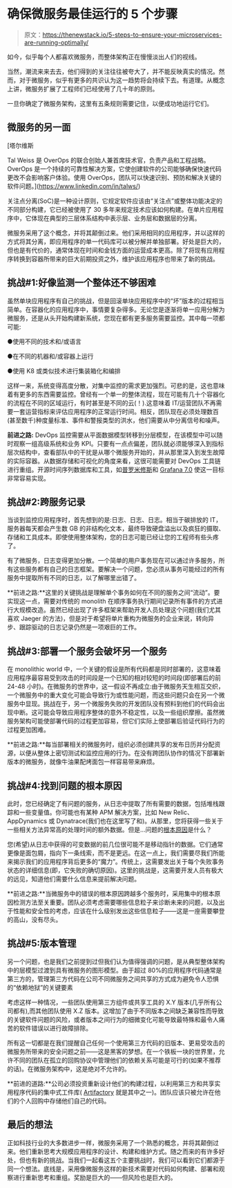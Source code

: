 # 确保微服务最佳运行的 5 个步骤

> 原文：<https://thenewstack.io/5-steps-to-ensure-your-microservices-are-running-optimally/>

如今，似乎每个人都喜欢微服务，而整体架构正在慢慢淡出人们的视线。

当然，潮流来来去去，他们得到的关注往往被夸大了，并不能反映真实的情况。然而，对于微服务，似乎有更多的共识认为这一趋势将会持续下去。有道理。从概念上讲，微服务扩展了工程师们已经使用了几十年的原则。

一旦你确定了微服务架构，这里有五条规则需要记住，以便成功地运行它们。

## 微服务的另一面

 [塔尔维斯

Tal Weiss 是 OverOps 的联合创始人兼首席技术官，负责产品和工程战略。OverOps 是一个持续的可靠性解决方案，它使创建软件的公司能够确保快速代码更改不会影响客户体验。使用 OverOps，团队可以快速识别、预防和解决关键的软件问题。](https://www.linkedin.com/in/talws/) 

关注点分离(SoC)是一种设计原则，它规定软件应该由“关注点”或整体功能决定的不同部分构建，它已经被使用了 30 多年来规定技术应该如何构建。在单片应用程序中，它体现在典型的三层体系结构中表示层、业务层和数据层的分离。

微服务采用了这个概念，并将其颠倒过来。他们采用相同的应用程序，并以这样的方式将其分离，即应用程序的单一代码库可以被分解并单独部署。好处是巨大的，但也是有代价的，通常体现在时间和金钱方面的运营成本更高。除了将现有应用程序转换到容器所带来的巨大前期投资之外，维护该应用程序也带来了新的挑战。

## 挑战#1:好像监测一个整体还不够困难

虽然单块应用程序有自己的挑战，但是回滚单块应用程序中的“坏”版本的过程相当简单。在容器化的应用程序中，事情要复杂得多。无论您是逐渐将单一应用分解为微服务，还是从头开始构建新系统，您现在都有更多服务需要监控。其中每一项都可能:

●使用不同的技术和/或语言

●在不同的机器和/或容器上运行

●使用 K8 或类似技术进行集装箱化和编排

这样一来，系统变得高度分散，对集中监控的需求更加强烈。可悲的是，这也意味着有更多的东西需要监控。曾经有一个单一的整体流程，现在可能有几十个容器化的流程在不同的区域运行，有时甚至是不同的云(！).这意味着 IT/运营团队不再需要一套运营指标来评估应用程序的正常运行时间。相反，团队现在必须处理数百(甚至数千)种度量标准、事件和警报类型的洪水，他们需要从中分离信号和噪声。

**前进之路:** DevOps 监控需要从平面数据模型转移到分层模型，在该模型中可以随时观察一组高级系统和业务 KPI。只要有一点点偏差，团队就必须能够深入到指标层次结构中，查看部队中的干扰是从哪个微服务开始的，并从那里深入到发生故障的实际容器。从数据存储和可视化的角度来看，这很可能需要对 DevOps 工具链进行重组。开源时间序列数据库和工具，如[普罗米修斯](https://prometheus.io/)和 [Grafana 7.0](https://grafana.com/) 使这一目标非常容易实现。

## 挑战#2:跨服务记录

当谈到监控应用程序时，首先想到的是:日志、日志、日志。相当于碳排放的 IT，服务器每天都会产生数 GB 的非结构化文本，最终导致硬盘溢出以及疯狂的摄取、存储和工具成本。即使使用整体架构，您的日志可能已经让您的工程师有些头疼了。

有了微服务，日志变得更加分散。一个简单的用户事务现在可以通过许多服务，所有这些服务都有自己的日志框架。要解决一个问题，您必须从事务可能经过的所有服务中提取所有不同的日志，以了解哪里出错了。

**前进之路:**这里的关键挑战是理解单个事务如何在不同的服务之间“流动”。要实现这一点，需要对传统的 monolith 在顺序事务执行期间记录所有事件的方式进行大规模改造。虽然已经出现了许多框架来帮助开发人员处理这个问题(我们尤其喜欢 Jaeger 的方法)，但是对于希望将单片重构为微服务的企业来说，转向异步、跟踪驱动的日志记录仍然是一项艰巨的工作。

## 挑战#3:部署一个服务会破坏另一个服务

在 monolithic world 中，一个关键的假设是所有代码都是同时部署的，这意味着应用程序最容易受到攻击的时间段是一个已知的相对较短的时间段(即部署后的前 24-48 小时)。在微服务的世界中，这一假设不再成立:由于微服务天生相互交织，一个微服务中的重大变化可能会导致行为或性能问题，而这些问题只会在另一个微服务中显现。挑战在于，另一个微服务失败的开发团队没有预料到他们的代码会出现中断。这可能会导致应用程序整体的意外不稳定性，以及一些组织摩擦。虽然微服务架构可能使部署代码的过程更加容易，但它们实际上使部署后验证代码行为的过程更加困难。

**前进之路:**每当部署相关的微服务时，组织必须创建共享的发布日历并分配资源，以便从整体上密切测试和监控应用的行为。在没有跨团队协作的情况下部署新版本的微服务，就像牛油果配烤面包一样容易带来麻烦。

## 挑战#4:找到问题的根本原因

此时，您已经确定了有问题的服务，从日志中提取了所有需要的数据，包括堆栈跟踪和一些变量值。你可能也有某种 APM 解决方案，比如 New Relic、AppDynamics 或 Dynatrace(我们也在这里写了和)。从那里，您将获得一些关于一些相关方法异常高的处理时间的额外数据。但是…问题的[根本原因](https://blog.overops.com/the-7-key-components-of-true-root-cause-analysis/)是什么？

您(希望)从日志中获得的可变数据的前几位很可能不是移动指针的数据。它们通常更像是面包屑，指向下一条线索，而不是更远。在这一点上，我们需要尽我们所能来揭示我们的应用程序背后更多的“魔力”。传统上，这需要发出关于每个失败事务状态的详细信息(即，它失败的确切原因)。这里的挑战是，这需要开发人员有极大的远见，知道他们需要什么信息来提前解决问题。

**前进之路:**当微服务中的错误的根本原因跨越多个服务时，采用集中的根本原因检测方法至关重要。团队必须考虑需要哪些信息粒子来诊断未来的问题，以及出于性能和安全性的考虑，应该在什么级别发出这些信息粒子——这是一座需要攀登的高山，没有尽头。

## 挑战#5:版本管理

另一个问题，也是我们之前提到过但我们认为值得强调的问题，是从典型整体架构中的层模型过渡到具有微服务的图形模型。由于超过 80%的应用程序代码通常是第三方的，管理第三方代码在公司不同微服务之间共享的方式成为避免令人恐惧的“依赖地狱”的关键要素

考虑这样一种情况，一些团队使用第三方组件或共享工具的 X.Y 版本(几乎所有公司都有),而其他团队使用 X.Z 版本。这增加了由于不同版本之间缺乏兼容性而导致的关键软件问题的风险，或者版本之间行为的细微变化可能导致最特殊和最令人痛苦的软件错误以进行故障排除。

所有这一切都是在我们提醒自己任何一个使用第三方代码的旧版本、更易受攻击的微服务所带来的安全问题之前——这是黑客的梦想。在一个铁板一块的世界里，允许不同的团队在孤立的回购协议中管理他们的依赖关系可能是可行的(如果不推荐的话)。在微服务架构中，这是绝对不允许的。

**前进的道路:**公司必须投资重新设计他们的构建过程，以利用第三方和共享实用程序代码的集中式工件库( [Artifactory](https://jfrog.com/artifactory/) 就是其中之一)。团队应该只被允许在他们的个人回购中存储他们自己的代码。

## 最后的想法

正如科技行业的大多数进步一样，微服务采用了一个熟悉的概念，并将其颠倒过来。他们重新思考大规模应用程序的设计、构建和维护方式。随之而来的有许多好处，但也有新的挑战。当我们一起看这五个主要挑战时，我们可以看到它们都源于同一个想法。底线是，采用像微服务这样的新技术需要对代码如何构建、部署和观察进行重新思考和重组。奖励是巨大的——但风险也是巨大的。

<svg xmlns:xlink="http://www.w3.org/1999/xlink" viewBox="0 0 68 31" version="1.1"><title>Group</title> <desc>Created with Sketch.</desc></svg>